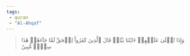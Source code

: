 ```yaml
---
tags: 
 - quran 
 - "Al-Ahqaf"
---
```


> وَإِذَا تُتۡلَىٰ عَلَيۡهِمۡ ءَايَٰتُنَا بَيِّنَٰتٖ قَالَ ٱلَّذِينَ كَفَرُواْ لِلۡحَقِّ لَمَّا جَآءَهُمۡ هَٰذَا سِحۡرٞ مُّبِينٌ
